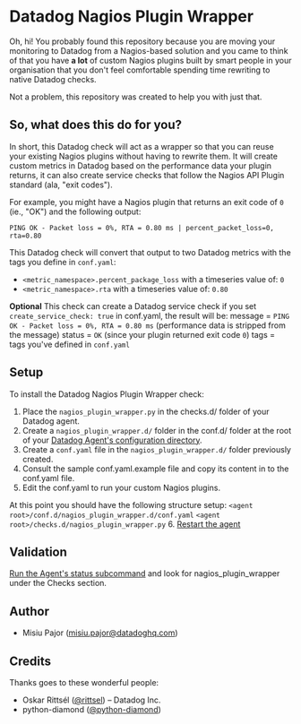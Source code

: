 # Datadog Nagios Plugin Wrapper
Oh, hi! You probably found this repository because you are moving your monitoring to Datadog from a Nagios-based solution and you came to think of that you have **a lot** of custom Nagios plugins built by smart people in your organisation that you don't feel comfortable spending time rewriting to native Datadog checks.

Not a problem, this repository was created to help you with just that.

## So, what does this do for you?
In short, this Datadog check will act as a wrapper so that you can reuse your existing Nagios plugins without having to rewrite them. It will create custom metrics in Datadog based on the performance data your plugin returns, it can also create service checks that follow the Nagios API Plugin standard (ala, "exit codes").

For example, you might have a Nagios plugin that returns an exit code of `0` (ie., "OK") and the following output:

```PING OK - Packet loss = 0%, RTA = 0.80 ms | percent_packet_loss=0, rta=0.80``` 

This Datadog check will convert that output to two Datadog metrics with the tags you define in `conf.yaml`:
- `<metric_namespace>.percent_package_loss` with a timeseries value of: `0` 
- `<metric_namespace>.rta` with a timeseries value of: `0.80`

**Optional**
This check can create a Datadog service check if you set `create_service_check: true` in conf.yaml, the result will be:
message = `PING OK - Packet loss = 0%, RTA = 0.80 ms` (performance data is stripped from the message)
status = `OK` (since your plugin returned exit code `0`)
tags = tags you've defined in `conf.yaml`


## Setup
To install the Datadog Nagios Plugin Wrapper check:
1. Place the `nagios_plugin_wrapper.py` in the checks.d/ folder of your Datadog agent.
2. Create a `nagios_plugin_wrapper.d/` folder in the conf.d/ folder at the root of your [Datadog Agent's configuration directory](https://docs.datadoghq.com/agent/guide/agent-configuration-files/?tab=agentv6v7#agent-configuration-directory).
3. Create a `conf.yaml` file in the `nagios_plugin_wrapper.d/` folder previously created.
4. Consult the sample conf.yaml.example file and copy its content in to the conf.yaml file.
5. Edit the conf.yaml to run your custom Nagios plugins.

At this point you should have the following structure setup:
```<agent root>/conf.d/nagios_plugin_wrapper.d/conf.yaml```
```<agent root>/checks.d/nagios_plugin_wrapper.py```
6. [Restart the agent](https://docs.datadoghq.com/agent/faq/agent-commands/#start-stop-restart-the-agent)

## Validation
[Run the Agent's status subcommand](https://docs.datadoghq.com/agent/guide/agent-commands/?tab=agentv6v7#service-status)  and look for nagios_plugin_wrapper under the Checks section.

## Author
* Misiu Pajor (misiu.pajor@datadoghq.com)

## Credits
Thanks goes to these wonderful people:
* Oskar Rittsél ([@rittsel](https://github.com/Rittsel)) – Datadog Inc.
* python-diamond ([@python-diamond](https://github.com/python-diamond))
